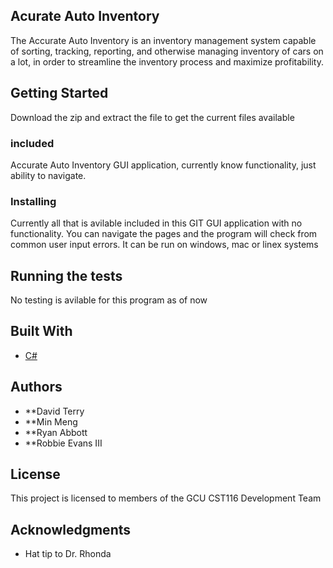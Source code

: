 ## Acurate Auto Inventory

The Accurate Auto Inventory is an inventory management system capable of sorting, tracking, reporting, and
    otherwise managing inventory of cars on a lot, in order to streamline the inventory process and maximize
    profitability.


## Getting Started

Download the zip and extract the file to get the current files available

### included

Accurate Auto Inventory GUI application, currently know functionality, just ability to navigate.

### Installing

Currently all that is avilable included in this GIT GUI application with no functionality. You can navigate the pages and the program will check from common user input errors. It can be run on windows, mac or linex systems

## Running the tests

No testing is avilable for this program as of now

## Built With

* [C#](https://msdn.microsoft.com) 

## Authors

* **David Terry
* **Min Meng
* **Ryan Abbott
* **Robbie Evans III 


## License

This project is licensed to members of the GCU CST116 Development Team

## Acknowledgments

* Hat tip to Dr. Rhonda
